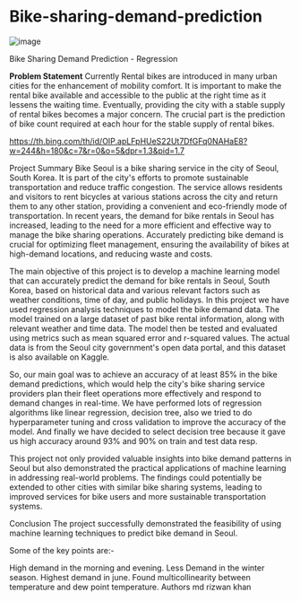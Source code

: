 # Bike-sharing-demand-prediction
![image](https://github.com/MDRIZWANKHAN/Bike-sharing-demand-prediction/assets/125923064/b7c4ce89-c1eb-4b58-9a2b-12fd76c33b9b)

Bike Sharing Demand Prediction - Regression

**Problem Statement**
Currently Rental bikes are introduced in many urban cities for the enhancement of mobility comfort. It is important to make the rental bike available and accessible to the public at the right time as it lessens the waiting time. Eventually, providing the city with a stable supply of rental bikes becomes a major concern. The crucial part is the prediction of bike count required at each hour for the stable supply of rental bikes.

https://th.bing.com/th/id/OIP.apLFpHUeS22Ut7DfGFq0NAHaE8?w=244&h=180&c=7&r=0&o=5&dpr=1.3&pid=1.7

Project Summary
Bike Seoul is a bike sharing service in the city of Seoul, South Korea. It is part of the city's efforts to promote sustainable transportation and reduce traffic congestion. The service allows residents and visitors to rent bicycles at various stations across the city and return them to any other station, providing a convenient and eco-friendly mode of transportation. In recent years, the demand for bike rentals in Seoul has increased, leading to the need for a more efficient and effective way to manage the bike sharing operations. Accurately predicting bike demand is crucial for optimizing fleet management, ensuring the availability of bikes at high-demand locations, and reducing waste and costs.

The main objective of this project is to develop a machine learning model that can accurately predict the demand for bike rentals in Seoul, South Korea, based on historical data and various relevant factors such as weather conditions, time of day, and public holidays. In this project we have used regression analysis techniques to model the bike demand data. The model trained on a large dataset of past bike rental information, along with relevant weather and time data. The model then be tested and evaluated using metrics such as mean squared error and r-squared values. The actual data is from the Seoul city government's open data portal, and this dataset is also available on Kaggle.

So, our main goal was to achieve an accuracy of at least 85% in the bike demand predictions, which would help the city's bike sharing service providers plan their fleet operations more effectively and respond to demand changes in real-time. We have performed lots of regression algorithms like linear regression, decision tree,  also we tried to do hyperparameter tuning and cross validation to improve the accuracy of the model. And finally we have decided to select decision tree because it gave us high accuracy around 93% and 90% on train and test data resp.

This project not only provided valuable insights into bike demand patterns in Seoul but also demonstrated the practical applications of machine learning in addressing real-world problems. The findings could potentially be extended to other cities with similar bike sharing systems, leading to improved services for bike users and more sustainable transportation systems.

Conclusion
The project successfully demonstrated the feasibility of using machine learning techniques to predict bike demand in Seoul.

Some of the key points are:-

High demand in the morning and evening.
Less Demand in the winter season.
Highest demand in june.
Found multicollinearity between temperature and dew point temperature.
Authors
md rizwan khan
